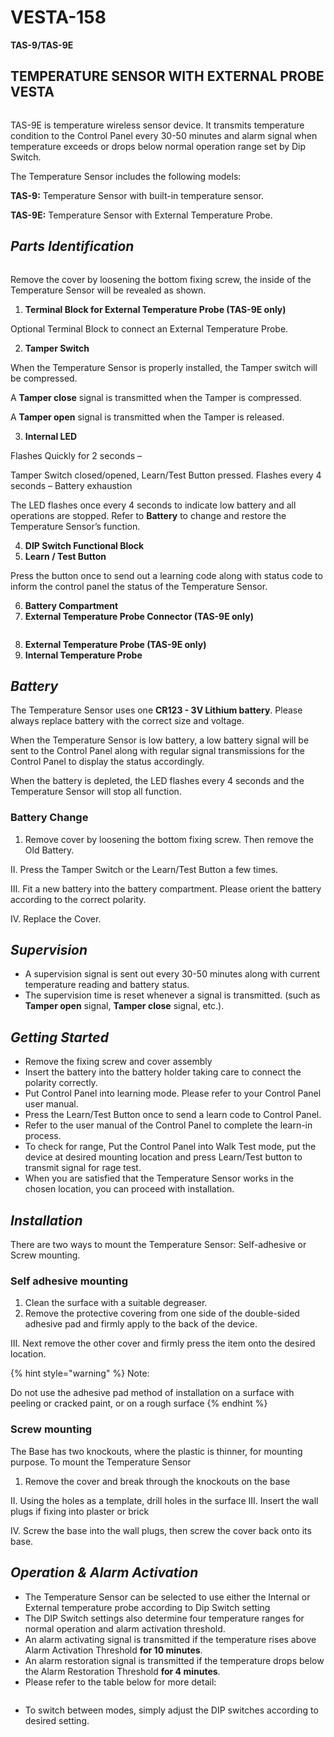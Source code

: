 # VESTA-158

**TAS-9/TAS-9E**

## TEMPERATURE SENSOR WITH EXTERNAL PROBE VESTA

<figure><img src=".gitbook/assets/image (33).png" alt=""><figcaption></figcaption></figure>

TAS-9E is temperature wireless sensor device. It transmits temperature condition to the Control Panel every 30-50 minutes and alarm signal when temperature exceeds or drops below normal operation range set by Dip Switch.

The Temperature Sensor includes the following models:

&#x20;**TAS-9:** Temperature Sensor with built-in temperature sensor.

&#x20;**TAS-9E:** Temperature Sensor with External Temperature Probe.

## _**Parts Identification**_

<figure><img src=".gitbook/assets/1 (4).png" alt=""><figcaption></figcaption></figure>

Remove the cover by loosening the bottom fixing screw, the inside of the Temperature Sensor will be revealed as shown.

1. **Terminal Block for External Temperature Probe (TAS-9E only)**

&#x20;       Optional Terminal Block to connect an External Temperature Probe.

2. **Tamper Switch**

&#x20;      When the Temperature Sensor is properly installed, the Tamper switch will be compressed.

&#x20;      A **Tamper close** signal is transmitted when the Tamper is compressed.

&#x20;      A **Tamper open** signal is transmitted when the Tamper is released.

3. **Internal LED**

&#x20;       Flashes Quickly for 2 seconds –

&#x20;       Tamper Switch closed/opened, Learn/Test Button pressed. Flashes every 4 seconds – Battery exhaustion

&#x20;       The LED flashes once every 4 seconds to indicate low battery and all operations are stopped. Refer to **Battery** to change and restore the Temperature Sensor’s function.

4. **DIP Switch Functional Block**
5. **Learn / Test Button**

&#x20;      Press the button once to send out a learning code along with status code to inform the control panel the status of the Temperature Sensor.

6. **Battery Compartment**
7. **External Temperature Probe Connector (TAS-9E only)**

<figure><img src=".gitbook/assets/2 (3) (1).png" alt=""><figcaption></figcaption></figure>

8. **External Temperature Probe (TAS-9E only)**
9. **Internal Temperature Probe**

## _**Battery**_

The Temperature Sensor uses one **CR123 - 3V Lithium battery**. Please always replace battery with the correct size and voltage.

When the Temperature Sensor is low battery, a low battery signal will be sent to the Control Panel along with regular signal transmissions for the Control Panel to display the status accordingly.

When the battery is depleted, the LED flashes every 4 seconds and the Temperature Sensor will stop all function.

### **Battery Change**

1. Remove cover by loosening the bottom fixing screw. Then remove the Old Battery.

II. Press the Tamper Switch or the Learn/Test Button a few times.

III. Fit a new battery into the battery compartment. Please orient the battery according to the correct polarity.

IV. Replace the Cover.

## _**Supervision**_

* A supervision signal is sent out every 30-50 minutes along with current temperature reading and battery status.
* The supervision time is reset whenever a signal is transmitted. (such as **Tamper open** signal, **Tamper close** signal, etc.).

## _**Getting Started**_

* Remove the fixing screw and cover assembly
* Insert the battery into the battery holder taking care to connect the polarity correctly.
* Put Control Panel into learning mode. Please refer to your Control Panel user manual.
* Press the Learn/Test Button once to send a learn code to Control Panel.
* Refer to the user manual of the Control Panel to complete the learn-in process.
* To check for range, Put the Control Panel into Walk Test mode, put the device at desired mounting location and press Learn/Test button to transmit signal for rage test.
* When you are satisfied that the Temperature Sensor works in the chosen location, you can proceed with installation.

## _**Installation**_

There are two ways to mount the Temperature Sensor: Self-adhesive or Screw mounting.

### **Self adhesive mounting**

1. Clean the surface with a suitable degreaser.
2. Remove the protective covering from one side of the double-sided adhesive pad and firmly apply to the back of the device.

III. Next remove the other cover and firmly press the item onto the desired location.

{% hint style="warning" %}
Note:

Do not use the adhesive pad method of installation on a surface with peeling or cracked paint, or on a rough surface
{% endhint %}

### **Screw mounting**

The Base has two knockouts, where the plastic is thinner, for mounting purpose. To mount the Temperature Sensor

1. Remove the cover and break through the knockouts on the base

II. Using the holes as a template, drill holes in the surface III. Insert the wall plugs if fixing into plaster or brick

IV. Screw the base into the wall plugs, then screw the cover back onto its base.

## _**Operation & Alarm Activation**_

* The Temperature Sensor can be selected to use either the Internal or External temperature probe according to Dip Switch setting
* The DIP Switch settings also determine four temperature ranges for normal operation and alarm activation threshold.
* An alarm activating signal is transmitted if the temperature rises above Alarm Activation Threshold **for 10 minutes**.
* An alarm restoration signal is transmitted if the temperature drops below the Alarm Restoration Threshold **for 4 minutes**.
* Please refer to the table below for more detail:

<figure><img src=".gitbook/assets/3 (2) (1) (1).png" alt=""><figcaption></figcaption></figure>

* To switch between modes, simply adjust the DIP switches according to desired setting.

